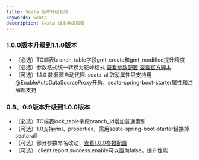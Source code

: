 ```yaml
---
title: Seata 版本升级指南
keywords: Seata
description: Seata 版本升级指南
---
```


### 1.0.0版本升级到1.1.0版本

* （必选）TC端表branch_table字段gmt_create和gmt_modified提升精度
* （必选）参数格式统一转换为驼峰格式 <a href="https://seata.io/zh-cn/docs/user/configurations.html" target="_blank">查看参数配置</a> <a href="https://github.com/seata/seata/tree/1.1.0/script" target="_blank">查看官方脚本</a>
* （可选）1.1.0 数据源自动代理: seata-all取消属性只支持用@EnableAutoDataSourceProxy开启，seata-spring-boot-starter属性和注解都支持

### 0.8、0.9版本升级到1.0.0版本

* （必选）TC端表lock_table字段branch_id增加普通索引
* （可选）1.0支持yml、properties，需用seata-spring-boot-starter替换掉seata-all
* （可选）部分参数命名改动，<a href="https://seata.io/zh-cn/docs/user/configurations100.html" target="_blank">查看1.0.0参数配置</a>
* （可选） client.report.success.enable可以置为false，提升性能
